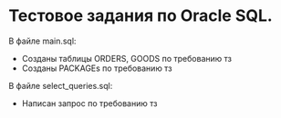 # Тестовое задания по Oracle SQL.
В файле main.sql:
  - Созданы таблицы ORDERS, GOODS по требованию тз
  - Созданы PACKAGEs по требованию тз

В файле select_queries.sql: 
  - Написан запрос по требованию тз
